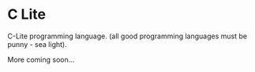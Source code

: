 # C Lite
C-Lite programming language.  (all good programming languages must be punny - sea light).


More coming soon...
